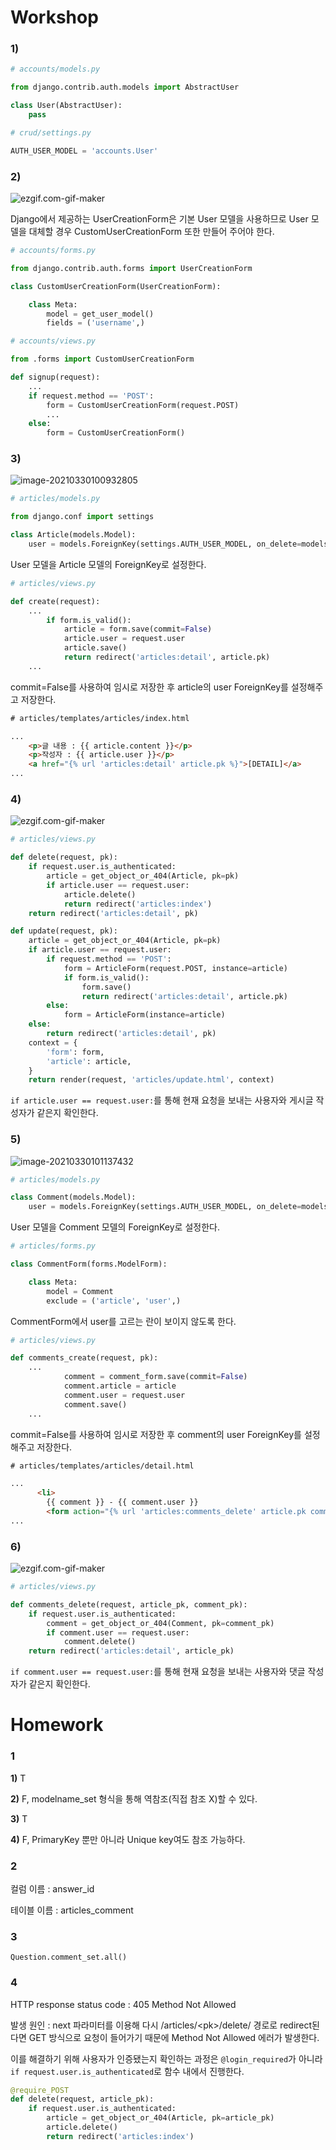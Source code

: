 # Workshop

### 1)

```python
# accounts/models.py

from django.contrib.auth.models import AbstractUser

class User(AbstractUser):
    pass
```

```python
# crud/settings.py

AUTH_USER_MODEL = 'accounts.User'
```

### 2)

![ezgif.com-gif-maker](django_12_homework.assets/ezgif.com-gif-maker.gif)

Django에서 제공하는 UserCreationForm은 기본 User 모델을 사용하므로
User 모델을 대체할 경우 CustomUserCreationForm 또한 만들어 주어야 한다.

```python
# accounts/forms.py

from django.contrib.auth.forms import UserCreationForm

class CustomUserCreationForm(UserCreationForm):

    class Meta:
        model = get_user_model()
        fields = ('username',)
```

```python
# accounts/views.py

from .forms import CustomUserCreationForm

def signup(request):
    ...
    if request.method == 'POST':
        form = CustomUserCreationForm(request.POST)
		...
    else:
        form = CustomUserCreationForm()
```

### 3)

![image-20210330100932805](django_12_homework.assets/image-20210330100932805.png)

```python
# articles/models.py

from django.conf import settings

class Article(models.Model):
    user = models.ForeignKey(settings.AUTH_USER_MODEL, on_delete=models.CASCADE)
```

User 모델을 Article 모델의 ForeignKey로 설정한다.

```python
# articles/views.py

def create(request):
    ...
        if form.is_valid():
            article = form.save(commit=False)
            article.user = request.user
            article.save()
            return redirect('articles:detail', article.pk)
    ...
```

commit=False를 사용하여 임시로 저장한 후
article의 user ForeignKey를 설정해주고 저장한다.

```html
# articles/templates/articles/index.html

...
    <p>글 내용 : {{ article.content }}</p>
    <p>작성자 : {{ article.user }}</p>
    <a href="{% url 'articles:detail' article.pk %}">[DETAIL]</a>
...
```

### 4)

![ezgif.com-gif-maker](django_12_homework.assets/ezgif.com-gif-maker-1617066676124.gif)

```python
# articles/views.py

def delete(request, pk):
    if request.user.is_authenticated:
        article = get_object_or_404(Article, pk=pk)
        if article.user == request.user:
            article.delete()
            return redirect('articles:index')
    return redirect('articles:detail', pk)

def update(request, pk):
    article = get_object_or_404(Article, pk=pk)
    if article.user == request.user:
        if request.method == 'POST':
            form = ArticleForm(request.POST, instance=article)
            if form.is_valid():
                form.save()
                return redirect('articles:detail', article.pk)
        else:
            form = ArticleForm(instance=article)
    else:
        return redirect('articles:detail', pk)
    context = {
        'form': form,
        'article': article,
    }
    return render(request, 'articles/update.html', context)
```

`if article.user == request.user:`를 통해 현재 요청을 보내는 사용자와 게시글 작성자가 같은지 확인한다.

### 5)

![image-20210330101137432](django_12_homework.assets/image-20210330101137432.png)

```python
# articles/models.py

class Comment(models.Model):
    user = models.ForeignKey(settings.AUTH_USER_MODEL, on_delete=models.CASCADE)
```

User 모델을 Comment 모델의 ForeignKey로 설정한다.

```python
# articles/forms.py

class CommentForm(forms.ModelForm):

    class Meta:
        model = Comment
        exclude = ('article', 'user',)
```

CommentForm에서 user를 고르는 란이 보이지 않도록 한다.

```python
# articles/views.py

def comments_create(request, pk):
    ...
    		comment = comment_form.save(commit=False)
            comment.article = article
            comment.user = request.user
            comment.save()
    ...
```

commit=False를 사용하여 임시로 저장한 후
comment의 user ForeignKey를 설정해주고 저장한다.

```html
# articles/templates/articles/detail.html

...
      <li>
        {{ comment }} - {{ comment.user }}
        <form action="{% url 'articles:comments_delete' article.pk comment.pk %}" method="POST" class="d-inline">
...
```

### 6)

![ezgif.com-gif-maker](django_12_homework.assets/ezgif.com-gif-maker-1617066767439.gif)

```python
# articles/views.py

def comments_delete(request, article_pk, comment_pk):
    if request.user.is_authenticated:
        comment = get_object_or_404(Comment, pk=comment_pk)
        if comment.user == request.user:
            comment.delete()
    return redirect('articles:detail', article_pk)
```

`if comment.user == request.user:`를 통해 현재 요청을 보내는 사용자와 댓글 작성자가 같은지 확인한다.



# Homework

### 1

**1)**  T

**2)**  F, modelname_set 형식을 통해 역참조(직접 참조 X)할 수 있다.

**3)**  T

**4)**  F, PrimaryKey 뿐만 아니라 Unique key여도 참조 가능하다.

### 2

컬럼 이름 : answer_id

테이블 이름 : articles_comment

### 3

`Question.comment_set.all()`

### 4

HTTP response status code : 405 Method Not Allowed

발생 원인 : next 파라미터를 이용해 다시 /articles/\<pk>/delete/ 경로로 redirect된다면 GET 방식으로 요청이 들어가기 때문에 Method Not Allowed 에러가 발생한다.

이를 해결하기 위해 사용자가 인증됐는지 확인하는 과정은 `@login_required`가 아니라 `if request.user.is_authenticated`로 함수 내에서 진행한다.

```python
@require_POST
def delete(request, article_pk):
    if request.user.is_authenticated:
        article = get_object_or_404(Article, pk=article_pk)
        article.delete()
        return redirect('articles:index')
```